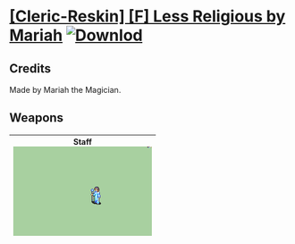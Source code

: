 # [\[Cleric-Reskin\] \[F\] Less Religious by Mariah](./) [![Downlod](https://img.shields.io/badge/Download--red?style=social&logo=github)](https://minhaskamal.github.io/DownGit/#/home?url=https://github.com/Klokinator/FE-Repo/tree/main/Battle%20Animations%2FMagi%20-%20Holy-Type%2F%5BCleric-Reskin%5D%20%5BF%5D%20Less%20Religious%20by%20Mariah)
## Credits

Made by Mariah the Magician.

## Weapons

| <b>Staff</b><br/><img alt="Staff animation" src="./7.%20Staff/Staff.gif"/> |
| :---: |
